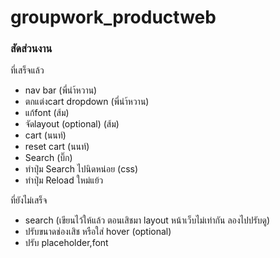 # groupwork_productweb
### สัดส่วนงาน
ที่เสร็จแล้ว
- nav bar (พี่นำ้หวาน)
- ตกแต่งcart dropdown (พี่นำ้หวาน)
- แก้font (ส้ม)
- จัดlayout (optional) (ส้ม)
- cart  (นนท์)
- reset cart (นนท์)
- Search (บิ๊ก)
- ทำปุ่ม Search ไปนิดหน่อย (css)
- ทำปุ่ม Reload ใหม่แย้ว

ที่ยังไม่เสร็จ
- search (เขียนไว้ให้แล้ว ตอนเสิชมา layout หน้าเว็บไม่เท่ากัน ลองไปปรับดู)
- ปรับขนาดช่องเสิช หรือใส่ hover (optional) 
- ปรับ placeholder,font 
